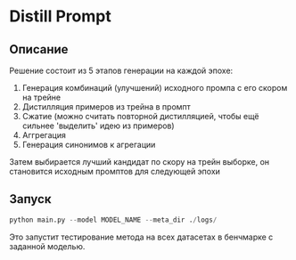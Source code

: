 # Distill Prompt

## Описание

Решение состоит из 5 этапов генерации на каждой эпохе:

1. Генерация комбинаций (улучшений) исходного промпа с его скором на трейне
2. Дистилляция примеров из трейна в промпт
3. Сжатие (можно считать повторной дистилляцией, чтобы ещё сильнее 'выделить' идею из примеров)
4. Аггрегация
5. Генерация синонимов к агрегации

Затем выбирается лучший кандидат по скору на трейн выборке, он становится исходным промптов для следующей эпохи

## Запуск

```python
python main.py --model MODEL_NAME --meta_dir ./logs/
```

Это запустит тестирование метода на всех датасетах в бенчмарке с заданной моделью.